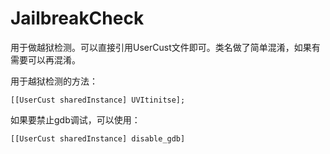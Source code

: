 # JailbreakCheck

用于做越狱检测。可以直接引用UserCust文件即可。类名做了简单混淆，如果有需要可以再混淆。

用于越狱检测的方法：

```
[[UserCust sharedInstance] UVItinitse];
```

如果要禁止gdb调试，可以使用：

```
[[UserCust sharedInstance] disable_gdb]
```


